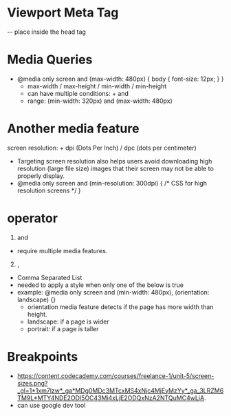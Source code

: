 # Viewport Meta Tag
<meta name="viewport" content="width=device-width, initial-scale=1"> -- place inside the head tag

# Media Queries
- @media only screen and (max-width: 480px) {
  body {
    font-size: 12px;
  }
}
  - max-width / max-height / min-width / min-height
  - can have multiple conditions: + and 
  - range: (min-width: 320px) and (max-width: 480px)

# Another media feature
screen resolution: + dpi (Dots Per Inch) / dpc (dots per centimeter)
- Targeting screen resolution also helps users avoid downloading high resolution (large file size) images that their screen may not be able to properly display.
- @media only screen and (min-resolution: 300dpi) {
    /* CSS for high resolution screens */
}

# operator
1. and
  - require multiple media features. 
2. ,
  - Comma Separated List
  - needed to apply a style when only one of the below is true
  - example: @media only screen and (min-width: 480px), (orientation: landscape) {}
    - orientation media feature detects if the page has more width than height. 
    - landscape: if a page is wider
    - portrait: if a page is taller

# Breakpoints
- https://content.codecademy.com/courses/freelance-1/unit-5/screen-sizes.png?_gl=1*1xm7lzw*_ga*MDg0MDc3MTcxMS4xNjc4MjEyMzYy*_ga_3LRZM6TM9L*MTY4NDE2ODI5OC43Mi4xLjE2ODQxNzA2NTQuMC4wLjA.
- can use google dev tool
